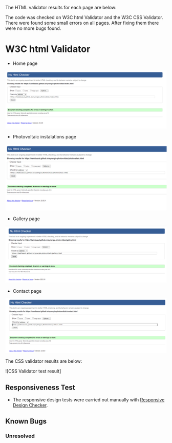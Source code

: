 The HTML validator results for each page are below:

The code was checked on W3C html Validator and the W3C CSS Validator. 
There were found some small errors on all pages. After fixing them there were no more bugs found.

# W3C html Validator

* Home page

![W3C Validator test result](assests/Testing/checker%20html%20home%20page.png)

* Photovoltaic instalations page

![W3C Validator test result](assests/Testing/Validation%20photovoltaic%20page.png)

* Gallery page

![W3C Validator test result](assests/Testing/Validation%20gallery%20page.png)

* Contact page

![W3C Validator test result](assests/Testing/Validation%20contact%20page.png)


The CSS validator results are below:

![CSS Validator test result]

## Responsiveness Test

* The responsive design tests were carried out manually with [Responsive Design Checker](https://www.responsivedesignchecker.com/).

## Known Bugs

 ### Unresolved